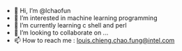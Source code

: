 - 👋 Hi, I’m @lchaofun
- 👀 I’m interested in machine learning programming
- 🌱 I’m currently learning c shell and perl
- 💞️ I’m looking to collaborate on ...
- 📫 How to reach me : louis.chieng.chao.fung@intel.com

<!---
lchaofun/lchaofun is a ✨ special ✨ repository because its `README.md` (this file) appears on your GitHub profile.
You can click the Preview link to take a look at your changes.
--->
